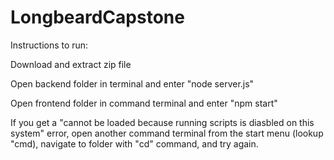 # LongbeardCapstone

Instructions to run:

Download and extract zip file

Open backend folder in terminal and enter "node server.js"

Open frontend folder in command terminal and enter "npm start"

If you get a "cannot be loaded because running scripts is diasbled on this system" error, open another command terminal from the start menu (lookup "cmd), navigate to folder with "cd" command, and try again.
